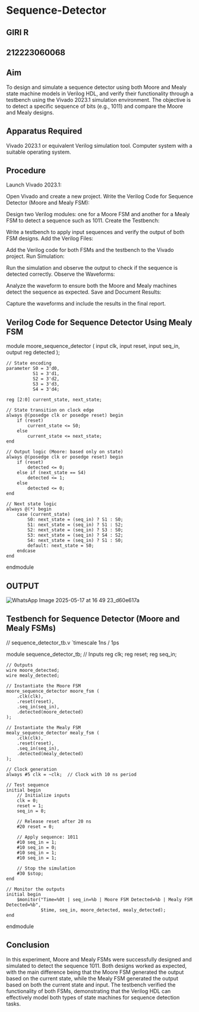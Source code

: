 # Sequence-Detector
## GIRI R
## 212223060068
## Aim
To design and simulate a sequence detector using both Moore and Mealy state machine models in Verilog HDL, and verify their functionality through a testbench using the Vivado 2023.1 simulation environment. The objective is to detect a specific sequence of bits (e.g., 1011) and compare the Moore and Mealy designs.

## Apparatus Required
Vivado 2023.1 or equivalent Verilog simulation tool.
Computer system with a suitable operating system.
## Procedure
Launch Vivado 2023.1:

Open Vivado and create a new project.
Write the Verilog Code for Sequence Detector (Moore and Mealy FSM):

Design two Verilog modules: one for a Moore FSM and another for a Mealy FSM to detect a sequence such as 1011.
Create the Testbench:

Write a testbench to apply input sequences and verify the output of both FSM designs.
Add the Verilog Files:

Add the Verilog code for both FSMs and the testbench to the Vivado project.
Run Simulation:

Run the simulation and observe the output to check if the sequence is detected correctly.
Observe the Waveforms:

Analyze the waveform to ensure both the Moore and Mealy machines detect the sequence as expected.
Save and Document Results:

Capture the waveforms and include the results in the final report.



## Verilog Code for Sequence Detector Using Mealy FSM
module moore_sequence_detector (
    input clk,
    input reset,
    input seq_in, 
    output reg detected
);

    // State encoding
    parameter S0 = 3'd0, 
              S1 = 3'd1, 
              S2 = 3'd2, 
              S3 = 3'd3, 
              S4 = 3'd4;

    reg [2:0] current_state, next_state;

    // State transition on clock edge
    always @(posedge clk or posedge reset) begin
        if (reset)
            current_state <= S0;
        else
            current_state <= next_state;
    end

    // Output logic (Moore: based only on state)
    always @(posedge clk or posedge reset) begin
        if (reset)
            detected <= 0;
        else if (next_state == S4)
            detected <= 1;
        else
            detected <= 0;
    end

    // Next state logic
    always @(*) begin
        case (current_state)
            S0: next_state = (seq_in) ? S1 : S0;
            S1: next_state = (seq_in) ? S1 : S2;
            S2: next_state = (seq_in) ? S3 : S0;
            S3: next_state = (seq_in) ? S4 : S2;
            S4: next_state = (seq_in) ? S1 : S0;
            default: next_state = S0;
        endcase
    end
endmodule

## OUTPUT
![WhatsApp Image 2025-05-17 at 16 49 23_d60e617a](https://github.com/user-attachments/assets/7f354e42-44d5-4cae-b51a-91de187e9f48)

## Testbench for Sequence Detector (Moore and Mealy FSMs)

// sequence_detector_tb.v
`timescale 1ns / 1ps

module sequence_detector_tb;
    // Inputs
    reg clk;
    reg reset;
    reg seq_in;

    // Outputs
    wire moore_detected;
    wire mealy_detected;

    // Instantiate the Moore FSM
    moore_sequence_detector moore_fsm (
        .clk(clk),
        .reset(reset),
        .seq_in(seq_in),
        .detected(moore_detected)
    );

    // Instantiate the Mealy FSM
    mealy_sequence_detector mealy_fsm (
        .clk(clk),
        .reset(reset),
        .seq_in(seq_in),
        .detected(mealy_detected)
    );

    // Clock generation
    always #5 clk = ~clk;  // Clock with 10 ns period

    // Test sequence
    initial begin
        // Initialize inputs
        clk = 0;
        reset = 1;
        seq_in = 0;

        // Release reset after 20 ns
        #20 reset = 0;

        // Apply sequence: 1011
        #10 seq_in = 1;
        #10 seq_in = 0;
        #10 seq_in = 1;
        #10 seq_in = 1;

        // Stop the simulation
        #30 $stop;
    end

    // Monitor the outputs
    initial begin
        $monitor("Time=%0t | seq_in=%b | Moore FSM Detected=%b | Mealy FSM Detected=%b",
                 $time, seq_in, moore_detected, mealy_detected);
    end
endmodule



## Conclusion
In this experiment, Moore and Mealy FSMs were successfully designed and simulated to detect the sequence 1011. Both designs worked as expected, with the main difference being that the Moore FSM generated the output based on the current state, while the Mealy FSM generated the output based on both the current state and input. The testbench verified the functionality of both FSMs, demonstrating that the Verilog HDL can effectively model both types of state machines for sequence detection tasks.
